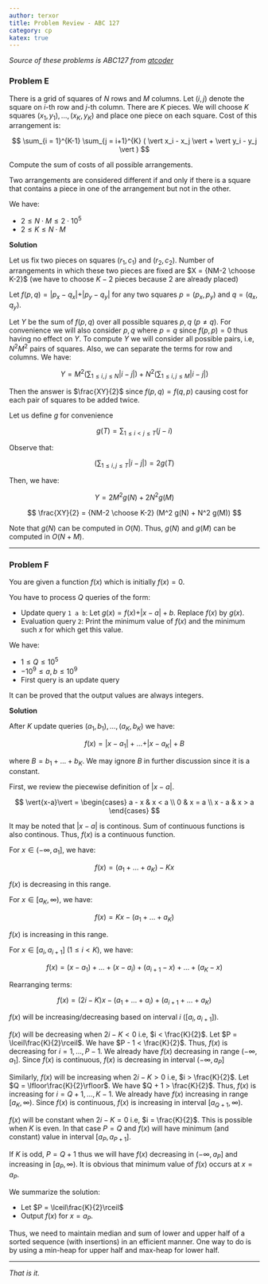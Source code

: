 ```yaml
---
author: terxor
title: Problem Review - ABC 127
category: cp
katex: true
---
```


*Source of these problems is ABC127 from [atcoder](http://atcoder.jp)*

### Problem E

There is a grid of squares of $N$ rows and $M$ columns.
Let $(i, j)$ denote the square on $i$-th row and $j$-th column.
There are $K$ pieces. We will choose $K$ squares
$(x_1,y_1),\ldots,(x_K,y_K)$ and place one
piece on each square. Cost of this arrangement is:

$$
\sum_{i = 1}^{K-1}
\sum_{j = i+1}^{K}
( \vert x_i - x_j \vert + \vert y_i - y_j \vert )
$$

Compute the sum of costs of all possible arrangements.

Two arrangements are considered different if and
only if there is a square that contains a piece in
one of the arrangement but not in the other.

We have:
- $2 \le N \cdot M \le 2 \cdot 10^5$
- $2 \le K \le N \cdot M$

**Solution**

Let us fix two pieces on squares $(r_1, c_1)$ and
$(r_2, c_2)$. Number of arrangements in which 
these two pieces are fixed are
$X = {NM-2 \choose K-2}$ (we have to choose $K-2$ pieces because $2$ are already placed)

Let $f(p, q) = \vert p_x - q_x \vert + \vert p_y - q_y \vert$
for any two squares $p = (p_x, p_y)$ and $q = (q_x, q_y)$.

Let $Y$ be the sum of $f(p, q)$ over all possible squares $p, q$ ($p \neq q$).
For convenience we will also consider $p, q$ where $p=q$ 
since $f(p, p) = 0$ thus having no effect on $Y$. To compute $Y$ we will 
consider all possible pairs, i.e, $N^2M^2$ pairs of squares.
Also, we can separate the terms for row and columns. We have:

$$
Y =
M^2 \left(\sum_{1 \le i,j \le N}{\vert i - j \vert}\right) +
N^2 \left(\sum_{1 \le i,j \le M}{\vert i - j \vert}\right)
$$

Then the answer is $\frac{XY}{2}$ since $f(p,q) = f(q,p)$ causing
cost for each pair of squares to be added twice.

Let us define $g$ for convenience

$$
g(T) = \sum_{1 \le i < j \le T}{(j - i)}
$$

Observe that:

$$
\left(\sum_{1 \le i,j \le T}{\vert i - j \vert}\right)
= 2 g(T)
$$

Then, we have:

$$
Y = 2 M^2 g(N) + 2 N^2 g(M)
$$

$$
\frac{XY}{2} = {NM-2 \choose K-2} (M^2 g(N) + N^2 g(M))
$$

Note that $g(N)$ can be computed in $O(N)$. Thus, $g(N)$ and $g(M)$
can be computed in $O(N+M)$.


***

### Problem F

You are given a function $f(x)$ which is initially $f(x) = 0$. 

You have to process $Q$ queries of the form:
- Update query `1 a b`: Let $g(x) = f(x) + \vert{x-a}\vert + b$. Replace
$f(x)$ by $g(x)$.
- Evaluation query `2`: Print the minimum value of $f(x)$ and the minimum
such $x$ for which get this value.

We have:
- $1 \le Q \le 10^5$
- $-10^9 \le a,b \le 10^9$
- First query is an update query

It can be proved that the output values are always integers.

**Solution**

After $K$ update queries $(a_1, b_1),\ldots,(a_K,b_K)$
we have:

$$
f(x) = \vert{x-a_1}\vert + \ldots + \vert{x-a_K}\vert + B
$$

where $B = b_1 + \ldots + b_K$. We may ignore $B$ in further
discussion since it is a constant.

First, we review the piecewise definition of $\vert{x-a}\vert$.

$$
\vert{x-a}\vert = 
\begin{cases}
a - x & x < a \\
0 & x = a \\
x - a & x > a
\end{cases}
$$

It may be noted that $\vert{x-a}\vert$ is continous.
Sum of continuous functions is also continous. Thus, $f(x)$ is
a continuous function.

For $x \in (-\infty,a_1]$, we have:

$$
f(x) = (a_1 + \ldots + a_K) - Kx
$$

$f(x)$ is decreasing in this range.

For $x \in [a_K,\infty)$, we have:

$$
f(x) = Kx - (a_1 + \ldots + a_K)
$$

$f(x)$ is increasing in this range.

For $x \in [a_i,a_{i+1}]$ ($1 \le i < K$), we have:

$$
f(x) = (x - a_1) + \ldots + (x - a_i) + (a_{i+1} - x) + \ldots + (a_K - x)
$$

Rearranging terms:

$$
f(x) = (2i - K)x - (a_1 + \ldots + a_i) + (a_{i+1} + \ldots + a_K)
$$

$f(x)$ will be increasing/decreasing based on interval $i$ ($[a_i,a_{i+1}]$).

$f(x)$ will be decreasing when $2i - K < 0$ i.e, $i < \frac{K}{2}$.
Let $P = \lceil\frac{K}{2}\rceil$. We have $P - 1 < \frac{K}{2}$.
Thus, $f(x)$ is decreasing for $i=1,\ldots,P-1$.
We already have $f(x)$ decreasing in range $(-\infty, a_1]$. Since
$f(x)$ is continuous, $f(x)$ is decreasing in interval $(-\infty,a_{P}]$

Similarly, $f(x)$ will be increasing when $2i - K > 0$ i.e, $i > \frac{K}{2}$.
Let $Q = \lfloor\frac{K}{2}\rfloor$. We have $Q + 1 > \frac{K}{2}$.
Thus, $f(x)$ is increasing for $i=Q+1,\ldots,K-1$.
We already have $f(x)$ increasing in range $[a_K,\infty)$. Since
$f(x)$ is continuous, $f(x)$ is increasing in interval $[a_{Q+1},\infty)$.

$f(x)$ will be constant when $2i - K = 0$ i.e, $i = \frac{K}{2}$. This
is possible when $K$ is even. In that case $P = Q$ and $f(x)$ will have
minimum (and constant) value in interval $[a_P,a_{P+1}]$.

If $K$ is odd, $P = Q+1$ thus we will have $f(x)$ decreasing in 
$(-\infty,a_P]$ and increasing in $[a_P,\infty)$. It is obvious
that minimum value of $f(x)$ occurs at $x = a_P$.

We summarize the solution:
- Let $P = \lceil\frac{K}{2}\rceil$
- Output $f(x)$ for $x = a_P$.

Thus, we need to maintain median and sum of lower and upper
half of a sorted sequence (with insertions) in an efficient manner. One way to do is
by using a min-heap for upper half and max-heap for lower half.


***

*That is it.*
